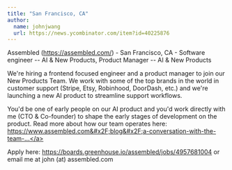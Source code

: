 ```yaml
---
title: "San Francisco, CA"
author:
  name: johnjwang
  url: https://news.ycombinator.com/item?id=40225876
---
```

Assembled (<a href="https:&#x2F;&#x2F;assembled.com&#x2F;" rel="nofollow">https:&#x2F;&#x2F;assembled.com&#x2F;</a>) - San Francisco, CA - Software engineer -- AI &amp; New Products, Product Manager -- AI &amp; New Products

We&#x27;re hiring a frontend focused engineer and a product manager to join our New Products Team. We work with some of the top brands in the world in customer support (Stripe, Etsy, Robinhood, DoorDash, etc.) and we&#x27;re launching a new AI product to streamline support workflows.

You&#x27;d be one of early people on our AI product and you&#x27;d work directly with me (CTO &amp; Co-founder) to shape the early stages of development on the product. Read more about how our team operates here: <a href="https:&#x2F;&#x2F;www.assembled.com&#x2F;blog&#x2F;a-conversation-with-the-team-behind-assembleds-big-bet-on-ai" rel="nofollow">https:&#x2F;&#x2F;www.assembled.com&#x2F;blog&#x2F;a-conversation-with-the-team-...</a>

Apply here: <a href="https:&#x2F;&#x2F;boards.greenhouse.io&#x2F;assembled&#x2F;jobs&#x2F;4957681004" rel="nofollow">https:&#x2F;&#x2F;boards.greenhouse.io&#x2F;assembled&#x2F;jobs&#x2F;4957681004</a> or email me at john (at) assembled.com
